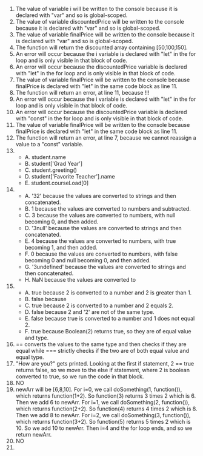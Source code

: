 1. The value of variable i will be written to the console because it is declared with "var" and so is global-scoped.
2. The value of variable discountedPrice will be written to the console because it is declared with "var" and so is global-scoped.
3. The value of variable finalPrice will be written to the console because it is declared with "var" and so is global-scoped.
4. The function will return the discounted array containing \[50,100,150\].  
5. An error will occur because the i variable is declared with "let" in the for loop and is only visible in that block of code.
6. An error will occur because the discountedPrice variable is declared with "let" in the for loop and is only visible in that block of code.
7. The value of variable finalPrice will be written to the console because finalPrice is declared with "let" in the same code block as line 11.
8. The function will return an error, at line 11, because !!!
9. An error will occur because the i variable is declared with "let" in the for loop and is only visible in that block of code.
10. An error will occur because the discountedPrice variable is declared with "const" in the for loop and is only visible in that block of code.
11. The value of variable finalPrice will be written to the console because finalPrice is declared with "let" in the same code block as line 11.
12. The function will return an error, at line 7, because we cannot reassign a value to a "const" variable.
13. 
    - A. student.name
    - B. student\['Grad Year'\]
    - C. student.greeting()
    - D. student\['Favorite Teacher'\].name
    - E. student.courseLoad\[0\]
14.
    - A. \'32\' because the values are converted to strings and then concatenated.
    - B. 1 because the values are converted to numbers and subtracted.
    - C. 3 because the values are converted to numbers, with null becoming 0, and then added.
    - D. \'3null\' because the values are converted to strings and then concatenated.
    - E. 4 because the values are converted to numbers, with true becoming 1, and then added.
    - F. 0 because the values are converted to numbers, with false becoming 0 and null becoming 0, and then added.
    - G. '3undefined' because the values are converted to strings and then concatenated.
    - H. NaN because the values are converted to 
15. 
    - A. true because 2 is converted to a number and 2 is greater than 1.
    - B. false because 
    - C. true because 2 is converted to a number and 2 equals 2.
    - D. false because 2 and '2' are not of the same type.
    - E. false because true is converted to a number and 1 does not equal 2.
    - F. true because Boolean(2) returns true, so they are of equal value and type.
16. == converts the values to the same type and then checks if they are equal while === strictly checks if the two are of both equal value and equal type.
17. "How are you?" gets printed. Looking at the first if statement, 2 == true returns false, so we move to the else if statement, where 2 is boolean converted to true, so we run the code in that block.
18. NO
19. newArr will be \[6,8,10\]. For i=0, we call doSomething(1, function()), which returns function(1+2). So function(3) returns 3 times 2 which is 6. Then we add 6 to newArr. For i=1, we call doSomething(2, function()), which returns function(2+2). So function(4) returns 4 times 2 which is 8. Then we add 8 to newArr. For i=2, we call doSomething(3, function()), which returns function(3+2). So function(5) returns 5 times 2 which is 10. So we add 10 to newArr. Then i=4 and the for loop ends, and so we return newArr.
20. NO
21. 
